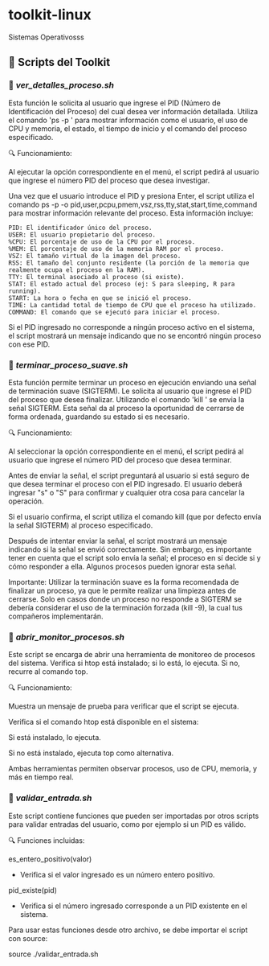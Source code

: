 # toolkit-linux
Sistemas Operativosss

## 🧩 Scripts del Toolkit

### 📄 *ver_detalles_proceso.sh*

Esta función le solicita al usuario que ingrese el PID (Número de Identificación del Proceso) del cual desea ver información detallada. Utiliza el comando 'ps -p <PID>' para mostrar información como el usuario, el uso de CPU y memoria, el estado, el tiempo de inicio y el comando del proceso especificado.

🔍 Funcionamiento:

Al ejecutar la opción correspondiente en el menú, el script pedirá al usuario que ingrese el número PID del proceso que desea investigar.

Una vez que el usuario introduce el PID y presiona Enter, el script utiliza el comando ps -p <PID> -o pid,user,pcpu,pmem,vsz,rss,tty,stat,start,time,command para mostrar información relevante del proceso. Esta información incluye:

    PID: El identificador único del proceso.
    USER: El usuario propietario del proceso.
    %CPU: El porcentaje de uso de la CPU por el proceso.
    %MEM: El porcentaje de uso de la memoria RAM por el proceso.
    VSZ: El tamaño virtual de la imagen del proceso.
    RSS: El tamaño del conjunto residente (la porción de la memoria que realmente ocupa el proceso en la RAM).
    TTY: El terminal asociado al proceso (si existe).
    STAT: El estado actual del proceso (ej: S para sleeping, R para running).
    START: La hora o fecha en que se inició el proceso.
    TIME: La cantidad total de tiempo de CPU que el proceso ha utilizado.
    COMMAND: El comando que se ejecutó para iniciar el proceso.

Si el PID ingresado no corresponde a ningún proceso activo en el sistema, el script mostrará un mensaje indicando que no se encontró ningún proceso con ese PID.


### 📄 *terminar_proceso_suave.sh*

Esta función permite terminar un proceso en ejecución enviando una señal de terminación suave (SIGTERM). Le solicita al usuario que ingrese el PID del proceso que desea finalizar. Utilizando el comando 'kill <PID>' se envia la señal SIGTERM. Esta señal da al proceso la oportunidad de cerrarse de forma ordenada, guardando su estado si es necesario.

🔍 Funcionamiento:

Al seleccionar la opción correspondiente en el menú, el script pedirá al usuario que ingrese el número PID del proceso que desea terminar.

Antes de enviar la señal, el script preguntará al usuario si está seguro de que desea terminar el proceso con el PID ingresado. El usuario deberá ingresar "s" o "S" para confirmar y cualquier otra cosa para cancelar la operación.

Si el usuario confirma, el script utiliza el comando kill <PID> (que por defecto envía la señal SIGTERM) al proceso especificado.

Después de intentar enviar la señal, el script mostrará un mensaje indicando si la señal se envió correctamente. Sin embargo, es importante tener en cuenta que el script solo envía la señal; el proceso en sí decide si y cómo responder a ella. Algunos procesos pueden ignorar esta señal.

Importante: Utilizar la terminación suave es la forma recomendada de finalizar un proceso, ya que le permite realizar una limpieza antes de cerrarse. Solo en casos donde un proceso no responde a SIGTERM se debería considerar el uso de la terminación forzada (kill -9), la cual tus compañeros implementarán.


### 📄 *abrir_monitor_procesos.sh*

Este script se encarga de abrir una herramienta de monitoreo de procesos del sistema. Verifica si htop está instalado; si lo está, lo ejecuta. Si no, recurre al comando top.

🔍 Funcionamiento:

Muestra un mensaje de prueba para verificar que el script se ejecuta.

Verifica si el comando htop está disponible en el sistema:

Si está instalado, lo ejecuta.

Si no está instalado, ejecuta top como alternativa.

Ambas herramientas permiten observar procesos, uso de CPU, memoria, y más en tiempo real.

### 📄 *validar_entrada.sh*

Este script contiene funciones que pueden ser importadas por otros scripts para validar entradas del usuario, como por ejemplo si un PID es válido.

🔍 Funciones incluidas:

es_entero_positivo(valor)
- Verifica si el valor ingresado es un número entero positivo.

pid_existe(pid)
- Verifica si el número ingresado corresponde a un PID existente en el sistema.

Para usar estas funciones desde otro archivo, se debe importar el script con source:

source ./validar_entrada.sh
